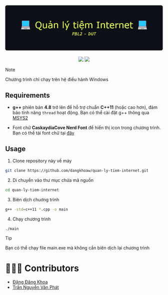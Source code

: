 <h3 align="center">
	<img src="./github-header-image.png" alt="Logo" width="950">
</h3>

<p align="center">
	<a href="https://github.com/dangkhoaw/quan-ly-tiem-internet/stargazers"><img src="https://img.shields.io/github/stars/dangkhoaw/quan-ly-tiem-internet?colorA=363a4f&colorB=b7bdf8&style=for-the-badge"></a>
	<a href="https://github.com/dangkhoaw/quan-ly-tiem-internet/contributors"><img src="https://img.shields.io/github/contributors/dangkhoaw/quan-ly-tiem-internet?colorA=363a4f&colorB=a6da95&style=for-the-badge"></a>
</p>

> [!NOTE]
> Chương trình chỉ chạy trên hệ điều hành Windows

## Requirements

- **g++** phiên bản **4.8** trở lên để hỗ trợ chuẩn **C++11** (hoặc cao hơn), đảm bảo tính năng `thread` hoạt động. Bạn có thể cài đặt g++ thông qua [MSYS2](https://www.msys2.org/)

- Font chữ **CaskaydiaCove Nerd Font** để hiển thị icon trong chương trình. Bạn có thể tải font chữ tại [đây](https://www.nerdfonts.com/font-downloads)

## Usage

1. Clone repository này về máy

```bash
git clone https://github.com/dangkhoaw/quan-ly-tiem-internet.git
```

2. Di chuyển vào thư mục chứa mã nguồn

```bash
cd quan-ly-tiem-internet
```

3. Biên dịch chuơng trình

```bash
g++ -std=c++11 *.cpp -o main
```

4. Chạy chương trình

```bash
./main
```

> [!TIP]
> Bạn có thể chạy file main.exe mà không cần biên dịch lại chương trình

# 🧑🏻‍💻 Contributors

- [Đặng Đăng Khoa](https://github.com/dangkhoaw)
- [Trần Nguyễn Văn Phát](https://github.com/grayzy2617)
